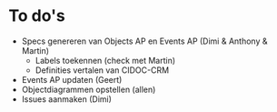 # To do's

- Specs genereren van Objects AP en Events AP (Dimi & Anthony & Martin)
  - Labels toekennen (check met Martin)
  - Definities vertalen van CIDOC-CRM
- Events AP updaten (Geert)
- Objectdiagrammen opstellen (allen)
- Issues aanmaken (Dimi)
